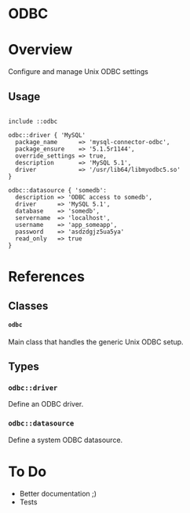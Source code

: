 # ODBC

# Overview

Configure and manage Unix ODBC settings

## Usage

```puppet

include ::odbc

odbc::driver { 'MySQL'
  package_name      => 'mysql-connector-odbc',
  package_ensure    => '5.1.5r1144',
  override_settings => true,
  description       => 'MySQL 5.1',
  driver            => '/usr/lib64/libmyodbc5.so'
}

odbc::datasource { 'somedb':
  description => 'ODBC access to somedb',
  driver      => 'MySQL 5.1',
  database    => 'somedb',
  servername  => 'localhost',
  username    => 'app_someapp',
  password    => 'asdzdgjz5ua5ya'
  read_only   => true
}

```

# References

## Classes

#### `odbc`

Main class that handles the generic Unix ODBC setup.

## Types

### `odbc::driver`

Define an ODBC driver.

### `odbc::datasource`

Define a system ODBC datasource.

# To Do

* Better documentation ;)
* Tests

